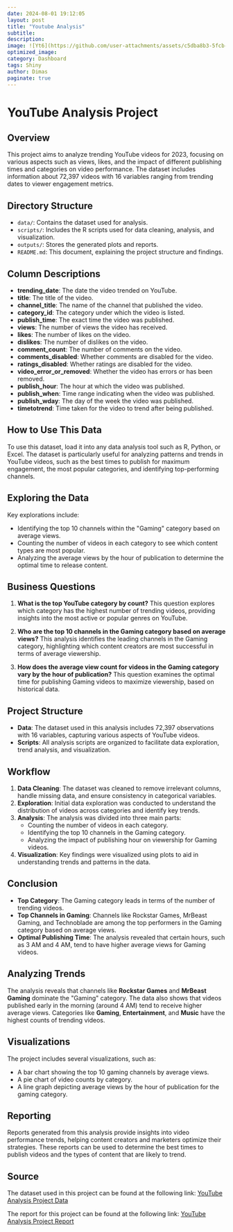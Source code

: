 ```yaml
---
date: 2024-08-01 19:12:05
layout: post
title: "Youtube Analysis"
subtitle:
description:
image: ![Yt6](https://github.com/user-attachments/assets/c5dba8b3-5fcb-4eaa-a77a-bd2b11b36ca9)
optimized_image:
category: Dashboard
tags: Shiny
author: Dimas
paginate: true
---
```

# YouTube Analysis Project

## Overview
This project aims to analyze trending YouTube videos for 2023, focusing on various aspects such as views, likes, and the impact of different publishing times and categories on video performance. The dataset includes information about 72,397 videos with 16 variables ranging from trending dates to viewer engagement metrics.

## Directory Structure
- `data/`: Contains the dataset used for analysis.
- `scripts/`: Includes the R scripts used for data cleaning, analysis, and visualization.
- `outputs/`: Stores the generated plots and reports.
- `README.md`: This document, explaining the project structure and findings.

## Column Descriptions
- **trending_date**: The date the video trended on YouTube.
- **title**: The title of the video.
- **channel_title**: The name of the channel that published the video.
- **category_id**: The category under which the video is listed.
- **publish_time**: The exact time the video was published.
- **views**: The number of views the video has received.
- **likes**: The number of likes on the video.
- **dislikes**: The number of dislikes on the video.
- **comment_count**: The number of comments on the video.
- **comments_disabled**: Whether comments are disabled for the video.
- **ratings_disabled**: Whether ratings are disabled for the video.
- **video_error_or_removed**: Whether the video has errors or has been removed.
- **publish_hour**: The hour at which the video was published.
- **publish_when**: Time range indicating when the video was published.
- **publish_wday**: The day of the week the video was published.
- **timetotrend**: Time taken for the video to trend after being published.

## How to Use This Data
To use this dataset, load it into any data analysis tool such as R, Python, or Excel. The dataset is particularly useful for analyzing patterns and trends in YouTube videos, such as the best times to publish for maximum engagement, the most popular categories, and identifying top-performing channels.

## Exploring the Data
Key explorations include:
- Identifying the top 10 channels within the "Gaming" category based on average views.
- Counting the number of videos in each category to see which content types are most popular.
- Analyzing the average views by the hour of publication to determine the optimal time to release content.

## Business Questions
1. **What is the top YouTube category by count?**
   This question explores which category has the highest number of trending videos, providing insights into the most active or popular genres on YouTube.

2. **Who are the top 10 channels in the Gaming category based on average views?**
   This analysis identifies the leading channels in the Gaming category, highlighting which content creators are most successful in terms of average viewership.

3. **How does the average view count for videos in the Gaming category vary by the hour of publication?**
   This question examines the optimal time for publishing Gaming videos to maximize viewership, based on historical data.

## Project Structure
- **Data**: The dataset used in this analysis includes 72,397 observations with 16 variables, capturing various aspects of YouTube videos.
- **Scripts**: All analysis scripts are organized to facilitate data exploration, trend analysis, and visualization.

## Workflow
1. **Data Cleaning**: The dataset was cleaned to remove irrelevant columns, handle missing data, and ensure consistency in categorical variables.
2. **Exploration**: Initial data exploration was conducted to understand the distribution of videos across categories and identify key trends.
3. **Analysis**: The analysis was divided into three main parts:
   - Counting the number of videos in each category.
   - Identifying the top 10 channels in the Gaming category.
   - Analyzing the impact of publishing hour on viewership for Gaming videos.
4. **Visualization**: Key findings were visualized using plots to aid in understanding trends and patterns in the data.

## Conclusion
- **Top Category**: The Gaming category leads in terms of the number of trending videos.
- **Top Channels in Gaming**: Channels like Rockstar Games, MrBeast Gaming, and Technoblade are among the top performers in the Gaming category based on average views.
- **Optimal Publishing Time**: The analysis revealed that certain hours, such as 3 AM and 4 AM, tend to have higher average views for Gaming videos.

## Analyzing Trends
The analysis reveals that channels like **Rockstar Games** and **MrBeast Gaming** dominate the "Gaming" category. The data also shows that videos published early in the morning (around 4 AM) tend to receive higher average views. Categories like **Gaming**, **Entertainment**, and **Music** have the highest counts of trending videos.

## Visualizations
The project includes several visualizations, such as:
- A bar chart showing the top 10 gaming channels by average views.
- A pie chart of video counts by category.
- A line graph depicting average views by the hour of publication for the gaming category.

## Reporting
Reports generated from this analysis provide insights into video performance trends, helping content creators and marketers optimize their strategies. These reports can be used to determine the best times to publish videos and the types of content that are likely to trend.

## Source
The dataset used in this project can be found at the following link:
[YouTube Analysis Project Data](https://github.com/dimasrepo/Youtube-Analysis/tree/main/Youtube_Analysis/data_input)

The report for this project can be found at the following link:
[YouTube Analysis Project Report](https://dimasaditya.shinyapps.io/Youtube_Analysis/)
